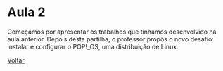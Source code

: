 # Aula 2

Começámos por apresentar os trabalhos que tínhamos desenvolvido na aula anterior. Depois desta partilha, o professor propôs o novo desafio: instalar e configurar o POP!_OS, uma distribuição de Linux.


[Voltar](../README.md)
